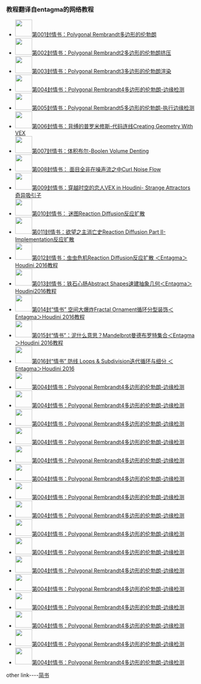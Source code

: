 ### 教程翻译自entagma的网络教程

* <a href="https://mp.weixin.qq.com/s/MxBzbnRH8y8VWvGPdmtNcQ">
  <img width="45" height="45" src="https://mmbiz.qpic.cn/mmbiz_png/E18Fh20CEibgLPgrFcsYvzWic3ib4rlzaILaHjqWD8RbJBeKarjJxOib8kMNBmlvZ8cwn5LPrqzOl9yfBia9pK625FQ/640?wx_fmt=png&tp=webp&wxfrom=5&wx_lazy=1&wx_co=1" >第001封情书：Polygonal Rembrandt多边形的伦勃朗</a>
  
* <a href="https://mp.weixin.qq.com/s/qlQCyNIQdaniAIwhhYwSIA">
  <img width="45" height="45" src="https://mmbiz.qpic.cn/mmbiz_png/E18Fh20CEibiaoqseJf2u3gcvqLF4JibjhOMDGKBS77WQyusDHKyUpkxKyrHKkHsJCQN1cHRib78pD9CNuy32W2kyQ/640?wx_fmt=png&tp=webp&wxfrom=5&wx_lazy=1&wx_co=1" >第002封情书：Polygonal Rembrandt2多边形的伦勃朗挤压</a>
  
* <a href="https://mp.weixin.qq.com/s/EGGVvb3tNKYnPjGwY31n1w">
  <img width="45" height="45" src="https://mmbiz.qpic.cn/mmbiz_png/E18Fh20CEibiaoqseJf2u3gcvqLF4JibjhOaEA3HiaWsybicExkoGnB43Wp3hvFpa0Km7aM2MicEvdOw1t01gng9SNicQ/640?wx_fmt=png&tp=webp&wxfrom=5&wx_lazy=1&wx_co=1" >第003封情书：Polygonal Rembrandt3多边形的伦勃朗渲染</a>
  
* <a href="https://mp.weixin.qq.com/s/TSHSnqvTHPb2V62IMLgbAg">
  <img width="45" height="45" src="" >第004封情书：Polygonal Rembrandt4多边形的伦勃朗-边缘检测</a>  
  
* <a href="https://mp.weixin.qq.com/s/rzPi_kDqJ2GCHoWAyXTg-A">
  <img width="45" height="45" src="" >第005封情书：Polygonal Rembrandt5多边形的伦勃朗-执行边缘检测</a> 
  
* <a href="https://mp.weixin.qq.com/s/NOixsNScDU-1ophlYyuoCQ">
  <img width="45" height="45" src="" >第006封情书：背缚的普罗米修斯-代码连线Creating Geometry With VEX</a>   
  
* <a href="https://mp.weixin.qq.com/s/WT_p9_xbIxKysQWqGa4VCw">
  <img width="45" height="45" src="" >第007封情书：体积布尔-Boolen Volume Denting</a>   
  
* <a href="https://mp.weixin.qq.com/s/y6LJJLJs2y93EEzHTOU-0Q">
  <img width="45" height="45" src="" >第008封情书： 面目全非在噪声流之中Curl Noise Flow</a>   
  
* <a href="https://mp.weixin.qq.com/s/fQngRUmAIG2abaofzK0e9g">
  <img width="45" height="45" src="" >第009封情书：穿越时空的恋人VEX in Houdini- Strange Attractors奇异吸引子</a>   
  
* <a href="https://mp.weixin.qq.com/s/FA6S-Pmyqh6vMU0mItGy8g">
  <img width="45" height="45" src="" >第010封情书： 迷图Reaction Diffusion反应扩散</a>   
  
* <a href="https://mp.weixin.qq.com/s/JxoKFSsnDt5975hdhnITvA">
  <img width="45" height="45" src="" >第011封情书：欲望之主消亡史Reaction Diffusion Part II- Implementation反应扩散</a>   
  
* <a href="https://mp.weixin.qq.com/s/-BRKXh6agYccI-Y2qJ9EuA">
  <img width="45" height="45" src="" >第012封情书：虫虫危机Reaction Diffusion反应扩散 ＜Entagma＞Houdini 2016教程</a>   
  
* <a href="https://mp.weixin.qq.com/s/kFNET8YrJzkneM6jch4XBQ">
  <img width="45" height="45" src="" >第013封情书：铁石心肠Abstract Shapes速建抽象几何＜Entagma＞Houdini2016教程 </a>   
  
* <a href="https://mp.weixin.qq.com/s/IU-Vf4pPiUi0eapcHS2RLQ">
  <img width="45" height="45" src="" >第014封“情书” 空间大爆炸Fractal Ornament循环分型装饰＜Entagma＞Houdini 2016教程</a>   
  
* <a href="https://mp.weixin.qq.com/s/qzHecMtV2l46-Q5bRLv2YQ">
  <img width="45" height="45" src="" >第015封“情书”：泥什么意思？Mandelbrot曼德布罗特集合＜Entagma＞Houdini 2016教程</a>   
  
* <a href="https://mp.weixin.qq.com/s/HphcJzIChzs6UiIK1eYGZA">
  <img width="45" height="45" src="" >第016封“情书” 防线 Loops & Subdivision迭代循环与细分 ＜Entagma＞Houdini 2016</a>   
  
* <a href="https://mp.weixin.qq.com/s/TSHSnqvTHPb2V62IMLgbAg">
  <img width="45" height="45" src="" >第004封情书：Polygonal Rembrandt4多边形的伦勃朗-边缘检测</a>   
  
* <a href="https://mp.weixin.qq.com/s/TSHSnqvTHPb2V62IMLgbAg">
  <img width="45" height="45" src="" >第004封情书：Polygonal Rembrandt4多边形的伦勃朗-边缘检测</a>   
  
* <a href="https://mp.weixin.qq.com/s/TSHSnqvTHPb2V62IMLgbAg">
  <img width="45" height="45" src="" >第004封情书：Polygonal Rembrandt4多边形的伦勃朗-边缘检测</a>   
  
* <a href="https://mp.weixin.qq.com/s/TSHSnqvTHPb2V62IMLgbAg">
  <img width="45" height="45" src="" >第004封情书：Polygonal Rembrandt4多边形的伦勃朗-边缘检测</a>   
  
* <a href="https://mp.weixin.qq.com/s/TSHSnqvTHPb2V62IMLgbAg">
  <img width="45" height="45" src="" >第004封情书：Polygonal Rembrandt4多边形的伦勃朗-边缘检测</a>   
  
* <a href="https://mp.weixin.qq.com/s/TSHSnqvTHPb2V62IMLgbAg">
  <img width="45" height="45" src="" >第004封情书：Polygonal Rembrandt4多边形的伦勃朗-边缘检测</a>   
  
* <a href="https://mp.weixin.qq.com/s/TSHSnqvTHPb2V62IMLgbAg">
  <img width="45" height="45" src="" >第004封情书：Polygonal Rembrandt4多边形的伦勃朗-边缘检测</a>   
  
* <a href="https://mp.weixin.qq.com/s/TSHSnqvTHPb2V62IMLgbAg">
  <img width="45" height="45" src="" >第004封情书：Polygonal Rembrandt4多边形的伦勃朗-边缘检测</a>   
  
* <a href="https://mp.weixin.qq.com/s/TSHSnqvTHPb2V62IMLgbAg">
  <img width="45" height="45" src="" >第004封情书：Polygonal Rembrandt4多边形的伦勃朗-边缘检测</a>   
  
* <a href="https://mp.weixin.qq.com/s/TSHSnqvTHPb2V62IMLgbAg">
  <img width="45" height="45" src="" >第004封情书：Polygonal Rembrandt4多边形的伦勃朗-边缘检测</a> 
  
* <a href="https://mp.weixin.qq.com/s/TSHSnqvTHPb2V62IMLgbAg">
  <img width="45" height="45" src="" >第004封情书：Polygonal Rembrandt4多边形的伦勃朗-边缘检测</a>   
  
* <a href="https://mp.weixin.qq.com/s/TSHSnqvTHPb2V62IMLgbAg">
  <img width="45" height="45" src="" >第004封情书：Polygonal Rembrandt4多边形的伦勃朗-边缘检测</a>   
  
* <a href="https://mp.weixin.qq.com/s/TSHSnqvTHPb2V62IMLgbAg">
  <img width="45" height="45" src="" >第004封情书：Polygonal Rembrandt4多边形的伦勃朗-边缘检测</a>   
  
* <a href="https://mp.weixin.qq.com/s/TSHSnqvTHPb2V62IMLgbAg">
  <img width="45" height="45" src="" >第004封情书：Polygonal Rembrandt4多边形的伦勃朗-边缘检测</a>   
  
* <a href="https://mp.weixin.qq.com/s/TSHSnqvTHPb2V62IMLgbAg">
  <img width="45" height="45" src="" >第004封情书：Polygonal Rembrandt4多边形的伦勃朗-边缘检测</a>   
  
* <a href="https://mp.weixin.qq.com/s/TSHSnqvTHPb2V62IMLgbAg">
  <img width="45" height="45" src="" >第004封情书：Polygonal Rembrandt4多边形的伦勃朗-边缘检测</a>   
  
  
  
  
  
  
  
  
  
  
  
  
  

other link----[简书](https://www.jianshu.com/u/41dc7d44f542)

